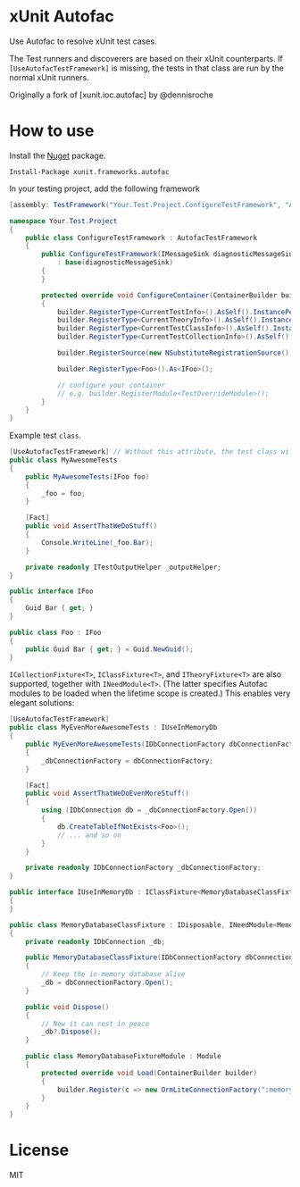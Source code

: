 xUnit Autofac
================

Use Autofac to resolve xUnit test cases.

The Test runners and discoverers are based on their xUnit counterparts. If `[UseAutofacTestFramework]` is missing, the tests in that class are run by the normal xUnit runners.

Originally a fork of [xunit.ioc.autofac] by @dennisroche

How to use
=============

Install the [Nuget](https://www.nuget.org/packages/xunit.frameworks.autofac) package.

    Install-Package xunit.frameworks.autofac

In your testing project, add the following framework

```cs
[assembly: TestFramework("Your.Test.Project.ConfigureTestFramework", "AssemblyName")]

namespace Your.Test.Project
{
    public class ConfigureTestFramework : AutofacTestFramework
    {
        public ConfigureTestFramework(IMessageSink diagnosticMessageSink)
            : base(diagnosticMessageSink)
        {
        }

        protected override void ConfigureContainer(ContainerBuilder builder)
        {
            builder.RegisterType<CurrentTestInfo>().AsSelf().InstancePerTest();
            builder.RegisterType<CurrentTheoryInfo>().AsSelf().InstancePerTheory();
            builder.RegisterType<CurrentTestClassInfo>().AsSelf().InstancePerTestClass();
            builder.RegisterType<CurrentTestCollectionInfo>().AsSelf().InstancePerTestCollection();

            builder.RegisterSource(new NSubstituteRegistrationSource()); // https://gist.github.com/dabide/57c5279894383d8f0ee4ed2069773907

            builder.RegisterType<Foo>().As<IFoo>();

            // configure your container
            // e.g. builder.RegisterModule<TestOverrideModule>();
        }
    }
}
```

Example test `class`.

```cs
[UseAutofacTestFramework] // Without this attribute, the test class will be handled by the standard xUnit test runners
public class MyAwesomeTests
{
    public MyAwesomeTests(IFoo foo)
    {
        _foo = foo;
    }

    [Fact]
    public void AssertThatWeDoStuff()
    {
        Console.WriteLine(_foo.Bar);
    }

    private readonly ITestOutputHelper _outputHelper;
}

public interface IFoo
{
    Guid Bar { get; }
}

public class Foo : IFoo
{
    public Guid Bar { get; } = Guid.NewGuid();
}
```

`ICollectionFixture<T>`, `IClassFixture<T>`, and `ITheoryFixture<T>` are also supported, together with `INeedModule<T>`. (The latter specifies Autofac modules to be loaded when the lifetime scope is created.) This enables very elegant solutions:

```cs
[UseAutofacTestFramework]
public class MyEvenMoreAwesomeTests : IUseInMemoryDb
{
    public MyEvenMoreAwesomeTests(IDbConnectionFactory dbConnectionFactory)
    {
        _dbConnectionFactory = dbConnectionFactory;
    }

    [Fact]
    public void AssertThatWeDoEvenMoreStuff()
    {
        using (IDbConnection db = _dbConnectionFactory.Open())
        {
            db.CreateTableIfNotExists<Foo>();
            // ... and so on
        }
    }

    private readonly IDbConnectionFactory _dbConnectionFactory;
}

public interface IUseInMemoryDb : IClassFixture<MemoryDatabaseClassFixture>
{
}

public class MemoryDatabaseClassFixture : IDisposable, INeedModule<MemoryDatabaseClassFixture.MemoryDatabaseFixtureModule>
{
    private readonly IDbConnection _db;

    public MemoryDatabaseClassFixture(IDbConnectionFactory dbConnectionFactory)
    {
        // Keep the in-memory database alive
        _db = dbConnectionFactory.Open();
    }

    public void Dispose()
    {
        // Now it can rest in peace
        _db?.Dispose();
    }

    public class MemoryDatabaseFixtureModule : Module
    {
        protected override void Load(ContainerBuilder builder)
        {
            builder.Register(c => new OrmLiteConnectionFactory(":memory:", SqliteDialect.Provider)).As<IDbConnectionFactory>().SingleInstance();
        }
    }
}

```

License
=============
MIT
